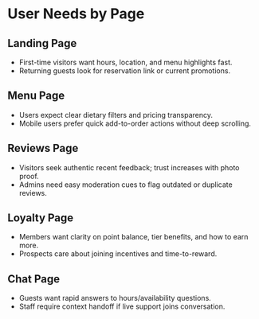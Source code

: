 # User Needs by Page

## Landing Page
- First-time visitors want hours, location, and menu highlights fast.
- Returning guests look for reservation link or current promotions.

## Menu Page
- Users expect clear dietary filters and pricing transparency.
- Mobile users prefer quick add-to-order actions without deep scrolling.

## Reviews Page
- Visitors seek authentic recent feedback; trust increases with photo proof.
- Admins need easy moderation cues to flag outdated or duplicate reviews.

## Loyalty Page
- Members want clarity on point balance, tier benefits, and how to earn more.
- Prospects care about joining incentives and time-to-reward.

## Chat Page
- Guests want rapid answers to hours/availability questions.
- Staff require context handoff if live support joins conversation.
